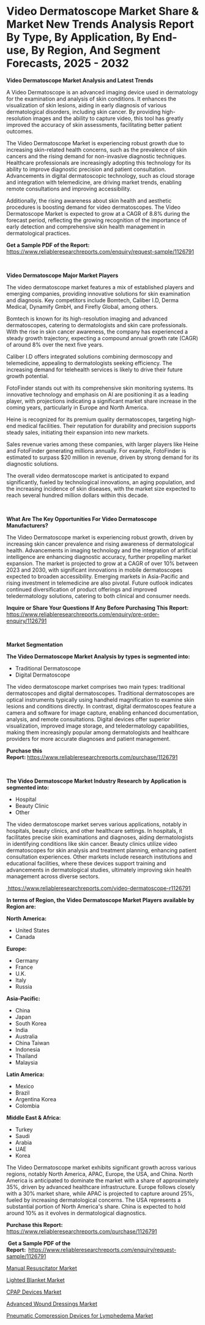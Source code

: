 <p><h1>Video Dermatoscope Market Share & Market New Trends Analysis Report By Type, By Application, By End-use, By Region, And Segment Forecasts, 2025 - 2032</h1></p><p><strong>Video Dermatoscope Market Analysis and Latest Trends</strong></p>
<p><p>A Video Dermatoscope is an advanced imaging device used in dermatology for the examination and analysis of skin conditions. It enhances the visualization of skin lesions, aiding in early diagnosis of various dermatological disorders, including skin cancer. By providing high-resolution images and the ability to capture video, this tool has greatly improved the accuracy of skin assessments, facilitating better patient outcomes.</p><p>The Video Dermatoscope Market is experiencing robust growth due to increasing skin-related health concerns, such as the prevalence of skin cancers and the rising demand for non-invasive diagnostic techniques. Healthcare professionals are increasingly adopting this technology for its ability to improve diagnostic precision and patient consultation. Advancements in digital dermatoscopic technology, such as cloud storage and integration with telemedicine, are driving market trends, enabling remote consultations and improving accessibility.</p><p>Additionally, the rising awareness about skin health and aesthetic procedures is boosting demand for video dermatoscopes. The Video Dermatoscope Market is expected to grow at a CAGR of 8.8% during the forecast period, reflecting the growing recognition of the importance of early detection and comprehensive skin health management in dermatological practices.</p></p>
<p><strong>Get a Sample PDF of the Report:&nbsp;</strong> <a href="https://www.reliableresearchreports.com/enquiry/request-sample/1126791?utm_campaign=115&utm_medium=2&utm_source=Github&utm_content=ia&utm_term=03032025&utm_id=video-dermatoscope">https://www.reliableresearchreports.com/enquiry/request-sample/1126791</a></p>
<p>&nbsp;</p>
<p><strong>Video Dermatoscope Major Market Players</strong></p>
<p><p>The video dermatoscope market features a mix of established players and emerging companies, providing innovative solutions for skin examination and diagnosis. Key competitors include Bomtech, Caliber I.D, Derma Medical, Dynamify GmbH, and Firefly Global, among others.</p><p>Bomtech is known for its high-resolution imaging and advanced dermatoscopes, catering to dermatologists and skin care professionals. With the rise in skin cancer awareness, the company has experienced a steady growth trajectory, expecting a compound annual growth rate (CAGR) of around 8% over the next five years. </p><p>Caliber I.D offers integrated solutions combining dermoscopy and telemedicine, appealing to dermatologists seeking efficiency. The increasing demand for telehealth services is likely to drive their future growth potential. </p><p>FotoFinder stands out with its comprehensive skin monitoring systems. Its innovative technology and emphasis on AI are positioning it as a leading player, with projections indicating a significant market share increase in the coming years, particularly in Europe and North America.</p><p>Heine is recognized for its premium quality dermatoscopes, targeting high-end medical facilities. Their reputation for durability and precision supports steady sales, initiating their expansion into new markets. </p><p>Sales revenue varies among these companies, with larger players like Heine and FotoFinder generating millions annually. For example, FotoFinder is estimated to surpass $20 million in revenue, driven by strong demand for its diagnostic solutions. </p><p>The overall video dermatoscope market is anticipated to expand significantly, fueled by technological innovations, an aging population, and the increasing incidence of skin diseases, with the market size expected to reach several hundred million dollars within this decade.</p></p>
<p>&nbsp;</p>
<p><strong>What Are The Key Opportunities For Video Dermatoscope Manufacturers?</strong></p>
<p><p>The Video Dermatoscope market is experiencing robust growth, driven by increasing skin cancer prevalence and rising awareness of dermatological health. Advancements in imaging technology and the integration of artificial intelligence are enhancing diagnostic accuracy, further propelling market expansion. The market is projected to grow at a CAGR of over 10% between 2023 and 2030, with significant innovations in mobile dermatoscopes expected to broaden accessibility. Emerging markets in Asia-Pacific and rising investment in telemedicine are also pivotal. Future outlook indicates continued diversification of product offerings and improved teledermatology solutions, catering to both clinical and consumer needs.</p></p>
<p><strong>Inquire or Share Your Questions If Any Before Purchasing This Report:</strong> <a href="https://www.reliableresearchreports.com/enquiry/pre-order-enquiry/1126791?utm_campaign=115&utm_medium=2&utm_source=Github&utm_content=ia&utm_term=03032025&utm_id=video-dermatoscope">https://www.reliableresearchreports.com/enquiry/pre-order-enquiry/1126791</a></p>
<p>&nbsp;</p>
<p><strong>Market Segmentation</strong></p>
<p><strong>The Video Dermatoscope Market Analysis by types is segmented into:</strong></p>
<p><ul><li>Traditional Dermatoscope</li><li>Digital Dermatoscope</li></ul></p>
<p><p>The video dermatoscope market comprises two main types: traditional dermatoscopes and digital dermatoscopes. Traditional dermatoscopes are optical instruments typically using handheld magnification to examine skin lesions and conditions directly. In contrast, digital dermatoscopes feature a camera and software for image capture, enabling enhanced documentation, analysis, and remote consultations. Digital devices offer superior visualization, improved image storage, and teledermatology capabilities, making them increasingly popular among dermatologists and healthcare providers for more accurate diagnoses and patient management.</p></p>
<p><strong>Purchase this Report:&nbsp;</strong><a href="https://www.reliableresearchreports.com/purchase/1126791?utm_campaign=115&utm_medium=2&utm_source=Github&utm_content=ia&utm_term=03032025&utm_id=video-dermatoscope">https://www.reliableresearchreports.com/purchase/1126791</a></p>
<p>&nbsp;</p>
<p><strong>The Video Dermatoscope Market Industry Research by Application is segmented into:</strong></p>
<p><ul><li>Hospital</li><li>Beauty Clinic</li><li>Other</li></ul></p>
<p><p>The video dermatoscope market serves various applications, notably in hospitals, beauty clinics, and other healthcare settings. In hospitals, it facilitates precise skin examinations and diagnoses, aiding dermatologists in identifying conditions like skin cancer. Beauty clinics utilize video dermatoscopes for skin analysis and treatment planning, enhancing patient consultation experiences. Other markets include research institutions and educational facilities, where these devices support training and advancements in dermatological studies, ultimately improving skin health management across diverse sectors.</p></p>
<p><a href="https://www.reliableresearchreports.com/video-dermatoscope-r1126791?utm_campaign=115&utm_medium=2&utm_source=Github&utm_content=ia&utm_term=03032025&utm_id=video-dermatoscope">&nbsp;https://www.reliableresearchreports.com/video-dermatoscope-r1126791</a></p>
<p><strong>In terms of Region, the Video Dermatoscope Market Players available by Region are:</strong></p>
<p>
    <p> <strong> North America: </strong>
        <ul>
            <li>United States</li>
            <li>Canada</li>
        </ul>
        </p> 
    <p> <strong> Europe: </strong>
        <ul>
            <li>Germany</li>
            <li>France</li>
            <li>U.K.</li>
            <li>Italy</li>
            <li>Russia</li>
        </ul>
        </p> 
    <p> <strong> Asia-Pacific: </strong>
        <ul>
            <li>China</li>
            <li>Japan</li>
            <li>South Korea</li>
            <li>India</li>
            <li>Australia</li>
            <li>China Taiwan</li>
            <li>Indonesia</li>
            <li>Thailand</li>
            <li>Malaysia</li>
        </ul>
        </p> 
    <p> <strong> Latin America: </strong>
        <ul>
            <li>Mexico</li>
            <li>Brazil</li>
            <li>Argentina Korea</li>
            <li>Colombia</li>
        </ul>
        </p> 
    <p> <strong> Middle East & Africa: </strong>
        <ul>
            <li>Turkey</li>
            <li>Saudi</li>
            <li>Arabia</li>
            <li>UAE</li>
            <li>Korea</li>
        </ul>
    </p>
    </p>
<p><p>The Video Dermatoscope market exhibits significant growth across various regions, notably North America, APAC, Europe, the USA, and China. North America is anticipated to dominate the market with a share of approximately 35%, driven by advanced healthcare infrastructure. Europe follows closely with a 30% market share, while APAC is projected to capture around 25%, fueled by increasing dermatological concerns. The USA represents a substantial portion of North America's share. China is expected to hold around 10% as it evolves in dermatological diagnostics.</p></p>
<p><strong>Purchase this Report: </strong><a href="https://www.reliableresearchreports.com/purchase/1126791?utm_campaign=115&utm_medium=2&utm_source=Github&utm_content=ia&utm_term=03032025&utm_id=video-dermatoscope">https://www.reliableresearchreports.com/purchase/1126791</a></p>
<p>&nbsp;<strong>Get a Sample PDF of the Report:&nbsp;&nbsp;</strong><a href="https://www.reliableresearchreports.com/enquiry/request-sample/1126791?utm_campaign=115&utm_medium=2&utm_source=Github&utm_content=ia&utm_term=03032025&utm_id=video-dermatoscope">https://www.reliableresearchreports.com/enquiry/request-sample/1126791</a></p>
<p><strong></strong></p>
<p><p><a href="https://github.com/vassihucz/Market-Research-Report-List-1/blob/main/manual-resuscitator-market.md?utm_campaign=115&utm_medium=2&utm_source=Github&utm_content=ia&utm_term=03032025&utm_id=video-dermatoscope">Manual Resuscitator Market</a></p><p><a href="https://github.com/denbelnmer50/Market-Research-Report-List-1/blob/main/lighted-blanket-market.md?utm_campaign=115&utm_medium=2&utm_source=Github&utm_content=ia&utm_term=03032025&utm_id=video-dermatoscope">Lighted Blanket Market</a></p><p><a href="https://github.com/shewlisapsai/Market-Research-Report-List-1/blob/main/cpap-devices-market.md?utm_campaign=115&utm_medium=2&utm_source=Github&utm_content=ia&utm_term=03032025&utm_id=video-dermatoscope">CPAP Devices Market</a></p><p><a href="https://github.com/hunanuzmez/Market-Research-Report-List-1/blob/main/advanced-wound-dressings-market.md?utm_campaign=115&utm_medium=2&utm_source=Github&utm_content=ia&utm_term=03032025&utm_id=video-dermatoscope">Advanced Wound Dressings Market</a></p><p><a href="https://github.com/krulicfidura/Market-Research-Report-List-1/blob/main/pneumatic-compression-devices-for-lymphedema-market.md?utm_campaign=115&utm_medium=2&utm_source=Github&utm_content=ia&utm_term=03032025&utm_id=video-dermatoscope">Pneumatic Compression Devices for Lymphedema Market</a></p></p>
